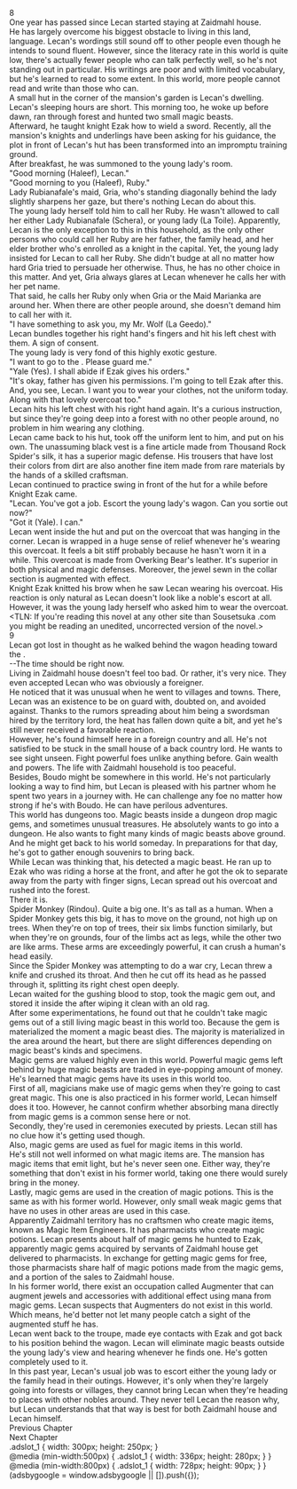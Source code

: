 8<br/>
One year has passed since Lecan started staying at Zaidmahl house.<br/>
He has largely overcome his biggest obstacle to living in this land, language. Lecan's wordings still sound off to other people even though he intends to sound fluent. However, since the literacy rate in this world is quite low, there's actually fewer people who can talk perfectly well, so he's not standing out in particular. His writings are poor and with limited vocabulary, but he's learned to read to some extent. In this world, more people cannot read and write than those who can.<br/>
A small hut in the corner of the mansion's garden is Lecan's dwelling.<br/>
Lecan's sleeping hours are short. This morning too, he woke up before dawn, ran through forest and hunted two small magic beasts.<br/>
Afterward, he taught knight Ezak how to wield a sword. Recently, all the mansion's knights and underlings have been asking for his guidance, the plot in front of Lecan's hut has been transformed into an impromptu training ground.<br/>
After breakfast, he was summoned to the young lady's room.<br/>
"Good morning (Haleef), Lecan."<br/>
"Good morning to you (Haleef), Ruby."<br/>
Lady Rubianafale's maid, Gria, who's standing diagonally behind the lady slightly sharpens her gaze, but there's nothing Lecan do about this.<br/>
The young lady herself told him to call her Ruby. He wasn't allowed to call her either Lady Rubianafale (Schera), or young lady (La Toile). Apparently, Lecan is the only exception to this in this household, as the only other persons who could call her Ruby are her father, the family head, and her elder brother who's enrolled as a knight in the capital. Yet, the young lady insisted for Lecan to call her Ruby. She didn't budge at all no matter how hard Gria tried to persuade her otherwise. Thus, he has no other choice in this matter. And yet, Gria always glares at Lecan whenever he calls her with her pet name.<br/>
That said, he calls her Ruby only when Gria or the Maid Marianka are around her. When there are other people around, she doesn't demand him to call her with it.<br/>
"I have something to ask you, my Mr. Wolf (La Geedo)."<br/>
Lecan bundles together his right hand's fingers and hit his left chest with them. A sign of consent.<br/>
The young lady is very fond of this highly exotic gesture.<br/>
"I want to go to the <Cliff>. Please guard me."<br/>
"Yale (Yes). I shall abide if Ezak gives his orders."<br/>
"It's okay, father has given his permissions. I'm going to tell Ezak after this. And, you see, Lecan. I want you to wear your clothes, not the uniform today. Along with that lovely overcoat too."<br/>
Lecan hits his left chest with his right hand again. It's a curious instruction, but since they're going deep into a forest with no other people around, no problem in him wearing any clothing.<br/>
Lecan came back to his hut, took off the uniform lent to him, and put on his own. The unassuming black vest is a fine article made from Thousand Rock Spider's silk, it has a superior magic defense. His trousers that have lost their colors from dirt are also another fine item made from rare materials by the hands of a skilled craftsman.<br/>
Lecan continued to practice swing in front of the hut for a while before Knight Ezak came.<br/>
"Lecan. You've got a job. Escort the young lady's wagon. Can you sortie out now?"<br/>
"Got it (Yale). I can."<br/>
Lecan went inside the hut and put on the overcoat that was hanging in the corner. Lecan is wrapped in a huge sense of relief whenever he's wearing this overcoat. It feels a bit stiff probably because he hasn't worn it in a while. This overcoat is made from Overking Bear's leather. It's superior in both physical and magic defenses. Moreover, the jewel sewn in the collar section is augmented with <Automatic Restoration> effect.<br/>
Knight Ezak knitted his brow when he saw Lecan wearing his overcoat. His reaction is only natural as Lecan doesn't look like a noble's escort at all. However, it was the young lady herself who asked him to wear the overcoat.<br/>
<TLN: If you're reading this novel at any other site than Sousetsuka .com you might be reading an unedited, uncorrected version of the novel.><br/>
9<br/>
Lecan got lost in thought as he walked behind the wagon heading toward the <Cliff>.<br/>
--The time should be right now.<br/>
Living in Zaidmahl house doesn't feel too bad. Or rather, it's very nice. They even accepted Lecan who was obviously a foreigner.<br/>
He noticed that it was unusual when he went to villages and towns. There, Lecan was an existence to be on guard with, doubted on, and avoided against. Thanks to the rumors spreading about him being a swordsman hired by the territory lord, the heat has fallen down quite a bit, and yet he's still never received a favorable reaction.<br/>
However, he's found himself here in a foreign country and all. He's not satisfied to be stuck in the small house of a back country lord. He wants to see sight unseen. Fight powerful foes unlike anything before. Gain wealth and powers. The life with Zaidmahl household is too peaceful.<br/>
Besides, Boudo might be somewhere in this world. He's not particularly looking a way to find him, but Lecan is pleased with his partner whom he spent two years in a journey with. He can challenge any foe no matter how strong if he's with Boudo. He can have perilous adventures.<br/>
This world has dungeons too. Magic beasts inside a dungeon drop magic gems, and sometimes unusual treasures. He absolutely wants to go into a dungeon. He also wants to fight many kinds of magic beasts above ground.<br/>
And he might get back to his world someday. In preparations for that day, he's got to gather enough souvenirs to bring back.<br/>
While Lecan was thinking that, his <Life Detection> detected a magic beast. He ran up to Ezak who was riding a horse at the front, and after he got the ok to separate away from the party with finger signs, Lecan spread out his overcoat and rushed into the forest.<br/>
There it is.<br/>
Spider Monkey (Rindou). Quite a big one. It's as tall as a human. When a Spider Monkey gets this big, it has to move on the ground, not high up on trees. When they're on top of trees, their six limbs function similarly, but when they're on grounds, four of the limbs act as legs, while the other two are like arms. These arms are exceedingly powerful, it can crush a human's head easily.<br/>
Since the Spider Monkey was attempting to do a war cry, Lecan threw a knife and crushed its throat. And then he cut off its head as he passed through it, splitting its right chest open deeply.<br/>
Lecan waited for the gushing blood to stop, took the magic gem out, and stored it inside the <Storage> after wiping it clean with an old rag.<br/>
After some experimentations, he found out that he couldn't take magic gems out of a still living magic beast in this world too. Because the gem is materialized the moment a magic beast dies. The majority is materialized in the area around the heart, but there are slight differences depending on magic beast's kinds and specimens.<br/>
Magic gems are valued highly even in this world. Powerful magic gems left behind by huge magic beasts are traded in eye-popping amount of money.<br/>
He's learned that magic gems have its uses in this world too.<br/>
First of all, magicians make use of magic gems when they're going to cast great magic. This one is also practiced in his former world, Lecan himself does it too. However, he cannot confirm whether absorbing mana directly from magic gems is a common sense here or not.<br/>
Secondly, they're used in ceremonies executed by priests. Lecan still has no clue how it's getting used though.<br/>
Also, magic gems are used as fuel for magic items in this world.<br/>
He's still not well informed on what magic items are. The mansion has magic items that emit light, but he's never seen one. Either way, they're something that don't exist in his former world, taking one there would surely bring in the money.<br/>
Lastly, magic gems are used in the creation of magic potions. This is the same as with his former world. However, only small weak magic gems that have no uses in other areas are used in this case.<br/>
Apparently Zaidmahl territory has no craftsmen who create magic items, known as Magic Item Engineers. It has pharmacists who create magic potions. Lecan presents about half of magic gems he hunted to Ezak, apparently magic gems acquired by servants of Zaidmahl house get delivered to pharmacists. In exchange for getting magic gems for free, those pharmacists share half of magic potions made from the magic gems, and a portion of the sales to Zaidmahl house.<br/>
In his former world, there exist an occupation called Augmenter that can augment jewels and accessories with additional effect using mana from magic gems. Lecan suspects that Augmenters do not exist in this world. Which means, he'd better not let many people catch a sight of the augmented stuff he has.<br/>
Lecan went back to the troupe, made eye contacts with Ezak and got back to his position behind the wagon. Lecan will eliminate magic beasts outside the young lady's view and hearing whenever he finds one. He's gotten completely used to it.<br/>
In this past year, Lecan's usual job was to escort either the young lady or the family head in their outings. However, it's only when they're largely going into forests or villages, they cannot bring Lecan when they're heading to places with other nobles around. They never tell Lecan the reason why, but Lecan understands that that way is best for both Zaidmahl house and Lecan himself.<br/>
Previous Chapter<br/>
Next Chapter <br/>
.adslot_1 { width: 300px; height: 250px; }<br/>
@media (min-width:500px) { .adslot_1 { width: 336px; height: 280px; } }<br/>
@media (min-width:800px) { .adslot_1 { width: 728px; height: 90px; } }<br/>
(adsbygoogle = window.adsbygoogle || []).push({});<br/>
